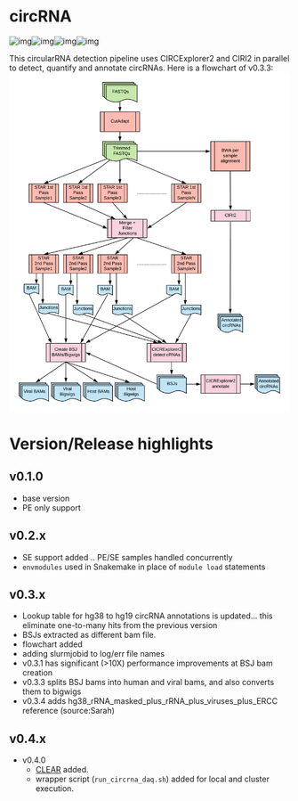 # circRNA

![img](https://img.shields.io/github/issues/kopardev/circRNA?style=for-the-badge)![img](https://img.shields.io/github/forks/kopardev/circRNA?style=for-the-badge)![img](https://img.shields.io/github/stars/kopardev/circRNA?style=for-the-badge)![img](https://img.shields.io/github/license/kopardev/circRNA?style=for-the-badge)

This circularRNA detection pipeline uses CIRCExplorer2 and CIRI2 in parallel to detect, quantify and annotate circRNAs. Here is a flowchart of v0.3.3:
![img](https://github.com/kopardev/circRNA/blob/master/circRNA_v0.3.3.png)

# Version/Release highlights
## v0.1.0
* base version
* PE only support
## v0.2.x
* SE support added .. PE/SE samples handled concurrently
* `envmodules` used in Snakemake in place of `module load` statements
## v0.3.x
* Lookup table for hg38 to hg19 circRNA annotations is updated... this eliminate one-to-many hits from the previous version
* BSJs extracted as different bam file.
* flowchart added
* adding slurmjobid to log/err file names
* v0.3.1 has significant (>10X) performance improvements at BSJ bam creation
* v0.3.3 splits BSJ bams into human and viral bams, and also converts them to bigwigs
* v0.3.4 adds hg38_rRNA_masked_plus_rRNA_plus_viruses_plus_ERCC reference (source:Sarah)
## v0.4.x
* v0.4.0 
  * [CLEAR](https://github.com/YangLab/CLEAR) added.
  * wrapper script (`run_circrna_daq.sh`) added for local and cluster execution.
